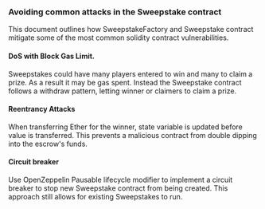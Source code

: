 ### Avoiding common attacks in the Sweepstake contract

This document outlines how SweepstakeFactory and Sweepstake contract mitigate some of the most common solidity contract vulnerabilities.

#### DoS with Block Gas Limit.
  Sweepstakes could have many players entered to win and many to claim a prize. As a result it may be gas spent. Instead the Sweepstake contract follows a withdraw pattern, letting winner or claimers to claim a prize.

#### Reentrancy Attacks
  When transferring Ether for the winner, state variable is updated before value is transferred. This prevents a malicious contract from double dipping into the escrow's funds.

#### Circuit breaker
  Use OpenZeppelin Pausable lifecycle modifier to implement a circuit breaker to stop new Sweepstake contract from being created. This approach still allows for existing Sweepstakes to run.